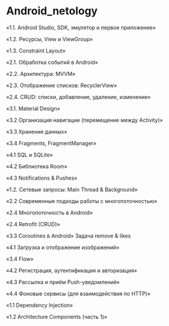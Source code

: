 # Android_netology
«1.1. Android Studio, SDK, эмулятор и первое приложение»

«1.2. Ресурсы, View и ViewGroup»

«1.3. Constraint Layout»

«2.1. Обработка событий в Android»

«2.2. Архитектура: MVVM»

«2.3. Отображение списков: RecyclerView»

«2.4. CRUD: списки, добавление, удаление, изменение»

«3.1. Material Design»

«3.2 Организация навигации (перемещение между Activity)»

«3.3 Хранение данных»

«3.4 Fragments, FragmentManager»

«4.1 SQL и SQLite»

«4.2 Библиотека Room»

«4.3 Notifications & Pushes»

«1.2. Сетевые запросы: Main Thread & Background»

«2.2 Современные подходы работы с многопоточностью»

«2.4 Многопоточность в Android»

«2.4 Retrofit (CRUD)»

«3.3 Coroutines в Android» Задача remove & likes

«4.1 Загрузка и отображение изображений»

«3.4 Flow»

«4.2 Регистрация, аутентификация и авторизация»

«4.3 Рассылка и приём Push-уведомлений»

«4.4 Фоновые сервисы (для взаимодействия по HTTP)»

«1.1 Dependency Injection»

«1.2 Architecture Components (часть 1)»